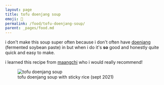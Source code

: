```yaml
---
layout: page
title: tofu doenjang soup
emoji: 🍜
permalink: /food/tofu-doenjang-soup/
parent: _pages/food.md
---
```

i don't make this soup super often because i don't often have [doenjang](https://en.wikipedia.org/wiki/Doenjang) (fermented soybean paste) in but when i do it's **so** good and honestly quite quick and easy to make.

i learned this recipe from [maangchi](https://www.youtube.com/watch?v=AFN1jpZbCuA) who i would really recommend!

<figure markdown="0">
    <img src="{% link /assets/images/tofu_doenjang_soup.jpg %}" alt="tofu doenjang soup">
    <figcaption>tofu doenjang soup with sticky rice (sept 2021)</figcaption>
</figure>